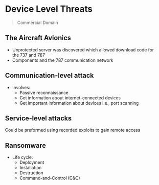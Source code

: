 # Device Level Threats
> Commercial Domain

## The Aircraft Avionics
- Unprotected server was discovered which allowed download code for the 737 and 787
- Components and the 787 communication network

## Communication-level attack
- Involves:
	- Passive reconnaissance
	- Get information about internet-connected devices
	- Get important information about devices i.e., port scanning

## Service-level attacks
Could be preformed using recorded exploits to gain remote access

 ## Ransomware
- Life cycle:
	 - Deployment
	 - Installation
	 - Destruction
	 - Command-and-Control (C&C)